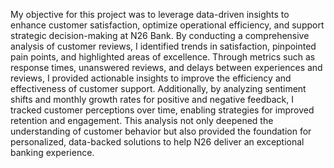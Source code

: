 My objective for this project was to leverage data-driven insights to enhance customer satisfaction, optimize operational efficiency, and support strategic decision-making at N26 Bank. 
By conducting a comprehensive analysis of customer reviews, I identified trends in satisfaction, pinpointed pain points, and highlighted areas of excellence. 
Through metrics such as response times, unanswered reviews, and delays between experiences and reviews, I provided actionable insights to improve the efficiency and effectiveness of customer support. 
Additionally, by analyzing sentiment shifts and monthly growth rates for positive and negative feedback, I tracked customer perceptions over time, enabling strategies for improved retention and engagement. 
This analysis not only deepened the understanding of customer behavior but also provided the foundation for personalized, data-backed solutions to help N26 deliver an exceptional banking experience.

